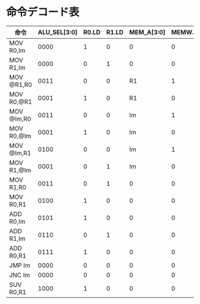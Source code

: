# 命令デコード表

|命令|ALU_SEL[3:0]|R0.LD|R1.LD|MEM_A[3:0]|MEMW.LD|MEMR.LD|OUT.LD|PRG.CNT.LD|CARRY.LD|
|----|------------|-----|-----|---------|-------|-------|------|----------|--------|
|MOV R0,Im |0000|1|0|0 |0|0|0|0|0|
|MOV R1,Im |0000|0|1|0 |0|0|0|0|0|
|MOV @R1,R0|0011|0|0|R1|1|0|0|0|0|
|MOV R0,@R1|0001|1|0|R1|0|1|0|0|0|
|MOV @Im,R0|0011|0|0|Im|1|0|0|0|0|
|MOV R0,@Im|0001|1|0|Im|0|1|0|0|0|
|MOV @Im,R1|0100|0|0|Im|1|0|0|0|0|
|MOV R1,@Im|0001|0|1|Im|0|1|0|0|0|
|MOV R1,R0 |0011|0|1|0 |0|0|0|0|0|
|MOV R0,R1 |0100|1|0|0 |0|0|0|0|0|
|ADD R0,Im |0101|1|0|0 |0|0|0|0|1|
|ADD R1,Im |0110|0|1|0 |0|0|0|0|1|
|ADD R0,R1 |0111|1|0|0 |0|0|0|0|1|
|JMP Im    |0000|0|0|0 |0|0|0|1|0|
|JNC Im    |0000|0|0|0 |0|0|0|1|0|
|SUV R0,R1 |1000|1|0|0 |0|0|0|0|1|
